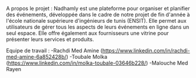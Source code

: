 A propos le projet : 
Nadhamly est une plateforme pour organiser et planifier des événements, développée dans le cadre de notre projet de fin d'année à l'école nationale supérieure d'ingénieurs de tunis (ENSIT). Elle permet aux utilisateurs de gérer tous les aspects de leurs événements en ligne dans un seul espace. Elle offre également aux fournisseurs une vitrine pour présenter leurs services et produits.

Equipe de travail : 
-Rachdi Med Amine (https://www.linkedin.com/in/rachdi-med-amine-6a852428b/)
-Toubale Molka (https://www.linkedin.com/in/molka-toubale-03646b228/)
-Malouche Med Rayen 

